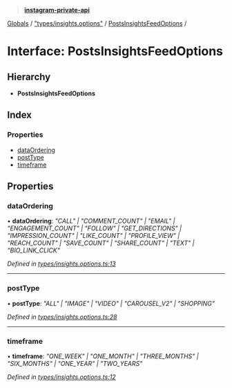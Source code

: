 > **[instagram-private-api](../README.md)**

[Globals](../README.md) / ["types/insights.options"](../modules/_types_insights_options_.md) / [PostsInsightsFeedOptions](_types_insights_options_.postsinsightsfeedoptions.md) /

# Interface: PostsInsightsFeedOptions

## Hierarchy

* **PostsInsightsFeedOptions**

## Index

### Properties

* [dataOrdering](_types_insights_options_.postsinsightsfeedoptions.md#dataordering)
* [postType](_types_insights_options_.postsinsightsfeedoptions.md#posttype)
* [timeframe](_types_insights_options_.postsinsightsfeedoptions.md#timeframe)

## Properties

###  dataOrdering

• **dataOrdering**: *"CALL" | "COMMENT_COUNT" | "EMAIL" | "ENGAGEMENT_COUNT" | "FOLLOW" | "GET_DIRECTIONS" | "IMPRESSION_COUNT" | "LIKE_COUNT" | "PROFILE_VIEW" | "REACH_COUNT" | "SAVE_COUNT" | "SHARE_COUNT" | "TEXT" | "BIO_LINK_CLICK"*

*Defined in [types/insights.options.ts:13](https://github.com/dilame/instagram-private-api/blob/e9c516c/src/types/insights.options.ts#L13)*

___

###  postType

• **postType**: *"ALL" | "IMAGE" | "VIDEO" | "CAROUSEL_V2" | "SHOPPING"*

*Defined in [types/insights.options.ts:28](https://github.com/dilame/instagram-private-api/blob/e9c516c/src/types/insights.options.ts#L28)*

___

###  timeframe

• **timeframe**: *"ONE_WEEK" | "ONE_MONTH" | "THREE_MONTHS" | "SIX_MONTHS" | "ONE_YEAR" | "TWO_YEARS"*

*Defined in [types/insights.options.ts:12](https://github.com/dilame/instagram-private-api/blob/e9c516c/src/types/insights.options.ts#L12)*